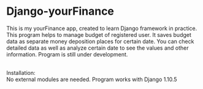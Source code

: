 # Django-yourFinance
This is my yourFinance app, created to learn Django framework in practice.
This program helps to manage budget of registered user. It saves budget data
as separate money deposition places for certain date. You can check detailed
data as well as analyze certain date to see the values and other information.
Program is still under development.

<br>Installation:
<br>No external modules are needed. Program works with Django 1.10.5
